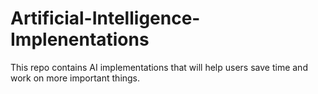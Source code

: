 # Artificial-Intelligence-Implenentations
This repo contains AI implementations that will help users save time and work on more important things.
